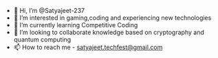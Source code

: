 - 👋 Hi, I’m @Satyajeet-237
- 👀 I’m interested in gaming,coding and experiencing new technologies
- 🌱 I’m currently learning Competitive Coding
- 💞️ I’m looking to collaborate knowledge based on cryptography and quantum computing
- 📫 How to reach me - satyajeet.techfest@gmail.com

<!---
Satyajeet-237/Satyajeet-237 is a ✨ special ✨ repository because its `README.md` (this file) appears on your GitHub profile.
You can click the Preview link to take a look at your changes.
--->
